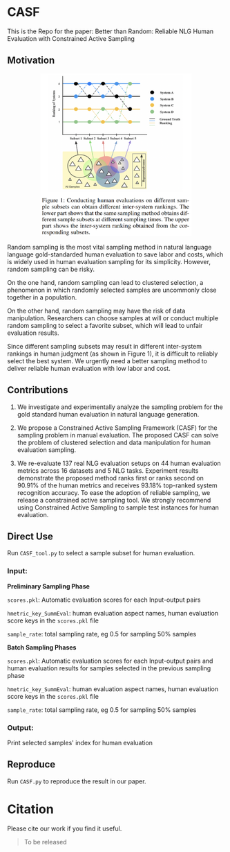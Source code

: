 # CASF
This is the Repo for the paper: Better than Random: Reliable NLG Human Evaluation with Constrained Active Sampling

## Motivation
<div align=center>
<img src="https://github.com/EnablerRx/CASF/blob/main/Fig/motivation.png" width="350" height="375">
</div>

Random sampling is the most vital sampling method in natural language language gold-standarded human evaluation to save labor and costs, which is widely used in human evaluation sampling for its simplicity. However, random sampling can be risky. 

On the one hand, random sampling can lead to clustered selection, a phenomenon in which randomly selected samples are uncommonly close together in a population. 

On the other hand, random sampling may have the risk of data manipulation. Researchers can choose samples at will or conduct multiple random sampling to select a favorite subset, which will lead to unfair evaluation results. 

Since different sampling subsets may result in different inter-system rankings in human judgment (as shown in Figure 1), it is difficult to reliably select the best system. We urgently need a better sampling method to deliver reliable human evaluation with low labor and cost.

## Contributions
1) We investigate and experimentally analyze the sampling problem for the gold standard human evaluation in natural language generation.

2) We propose a Constrained Active Sampling Framework (CASF) for the sampling problem in manual evaluation. The proposed CASF can solve the problem of clustered selection and data manipulation for human evaluation sampling.

3) We re-evaluate 137 real NLG evaluation setups on 44 human evaluation metrics across 16 datasets and 5 NLG tasks. Experiment results demonstrate the proposed method ranks first or ranks second on 90.91% of the human metrics and receives 93.18% top-ranked system recognition accuracy. To ease the adoption of reliable sampling, we release a constrained active sampling tool. We strongly recommend using Constrained Active Sampling to sample test instances for human evaluation. 

## Direct Use
Run `CASF_tool.py` to select a sample subset for human evaluation. 

### Input:
**Preliminary Sampling Phase**

`scores.pkl`: Automatic evaluation scores for each Input-output pairs

`hmetric_key_SummEval`:  human evaluation aspect names, human evaluation score keys in the  `scores.pkl` file

`sample_rate`: total sampling rate, eg 0.5 for sampling 50% samples 


**Batch Sampling Phases**

`scores.pkl`: Automatic evaluation scores for each Input-output pairs and human evaluation results for samples selected in the previous sampling phase

`hmetric_key_SummEval`:  human evaluation aspect names, human evaluation score keys in the  `scores.pkl` file

`sample_rate`: total sampling rate, eg 0.5 for sampling 50% samples 

### Output:
Print selected samples' index for human evaluation 


## Reproduce
Run `CASF.py` to reproduce the result in our paper.

# Citation
Please cite our work if you find it useful.
> To be released

